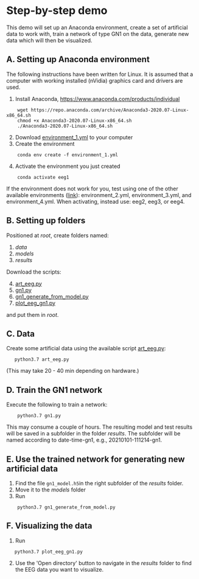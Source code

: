 # Step-by-step demo

This demo will set up an Anaconda environment, create a set of artificial data to work with, train a network of type GN1 on the data, generate new data which will then be visualized.

## A. Setting up Anaconda environment

The following instructions have been written for Linux. It is assumed that a computer with working installed (nVidia) graphics card and drivers are used.

1) Install Anaconda, https://www.anaconda.com/products/individual

```
    wget https://repo.anaconda.com/archive/Anaconda3-2020.07-Linux-x86_64.sh
    chmod +x Anaconda3-2020.07-Linux-x86_64.sh
    ./Anaconda3-2020.07-Linux-x86_64.sh
```

2) Download [environment_1.yml](https://github.com/Svanteberg/Virtual-EEG-electrodes/blob/master/Environments/environment_1.yml) to your computer
3) Create the environment

```
    conda env create -f environment_1.yml
```

4) Activate the environment you just created

```
    conda activate eeg1
```

If the environment does not work for you, test using one of the other available environments ([link](https://github.com/Svanteberg/Virtual-EEG-electrodes/blob/master/Environments)): environment_2.yml, environment_3.yml, and environment_4.yml. When activating, instead use: eeg2, eeg3, or eeg4.

## B. Setting up folders

Positioned at *root*, create folders named:

1) *data*
2) *models*
3) *results*

Download the scripts:

4) [art_eeg.py](https://github.com/Svanteberg/Virtual-EEG-electrodes/blob/master/Artificial_EEG_for_testing_scripts/art_eeg.py)
5) [gn1.py](https://github.com/Svanteberg/Virtual-EEG-electrodes/blob/master/GN1/gn1.py)
6) [gn1_generate_from_model.py](https://github.com/Svanteberg/Virtual-EEG-electrodes/blob/master/GN1/gn1_generate_from_model.py)
7) [plot_eeg_gn1.py](https://github.com/Svanteberg/Virtual-EEG-electrodes/blob/master/GN1/plot_eeg_gn1.py)

and put them in *root*.

## C. Data

Create some artificial data using the available script [art_eeg.py](https://github.com/Svanteberg/Virtual-EEG-electrodes/blob/master/Artificial_EEG_for_testing_scripts/art_eeg.py):

 ```
    python3.7 art_eeg.py
 ```

(This may take 20 - 40 min depending on hardware.)

## D. Train the GN1 network

Execute the following to train a network:

```
    python3.7 gn1.py
```

This may consume a couple of hours. The resulting model and test results will be saved in a subfolder in the folder *results*. The subfolder will be named according to date-time-gn1, e.g., 20210101-111214-gn1.

## E. Use the trained network for generating new artificial data

1) Find the file `gn1_model.h5`in the right subfolder of the *results* folder.
2) Move it to the *models* folder
3) Run

```
    python3.7 gn1_generate_from_model.py
```

## F. Visualizing the data

1) Run

 ```
    python3.7 plot_eeg_gn1.py
 ```

2)  Use the 'Open directory' button to navigate in the *results* folder to find the EEG data you want to visualize.
